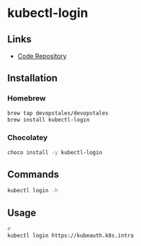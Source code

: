 # kubectl-login

## Links

- [Code Repository](https://github.com/morningspace/kubeassert)

## Installation

### Homebrew

```sh
brew tap devopstales/devopstales
brew install kubectl-login
```

<!-- ### Krew

```sh
kubectl krew install openid-connect
``` -->

### Chocolatey

```sh
choco install -y kubectl-login
```

## Commands

```sh
kubectl login -h
```

## Usage

```sh
#
kubectl login https://kubeauth.k8s.intra
```

